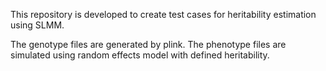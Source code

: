 This repository is developed to create test cases for heritability estimation using SLMM.

The genotype files are generated by plink. The phenotype files are simulated using random effects model with defined heritability.
